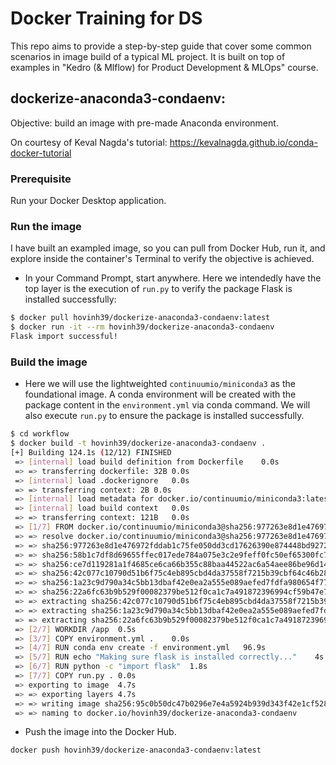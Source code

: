 # Docker Training for DS

This repo aims to provide a step-by-step guide that cover some common scenarios in image build of a typical ML project. It is built on top of examples in "Kedro (& Mlflow) for Product Development & MLOps" course. 

## dockerize-anaconda3-condaenv:

Objective: build an image with pre-made Anaconda environment.

On courtesy of Keval Nagda's tutorial: https://kevalnagda.github.io/conda-docker-tutorial

### Prerequisite
Run your Docker Desktop application.

### Run the image
I have built an exampled image, so you can pull from Docker Hub, run it, and explore inside the container's Terminal to verify the objective is achieved.

- In your Command Prompt, start anywhere. Here we intendedly have the top layer is the execution of `run.py` to verify the package Flask is installed successfully:
```bash
$ docker pull hovinh39/dockerize-anaconda3-condaenv:latest
$ docker run -it --rm hovinh39/dockerize-anaconda3-condaenv
Flask import successful!
```

### Build the image

- Here we will use the lightweighted `continuumio/miniconda3` as the foundational image. A conda environment will be created with the package content in the `environment.yml` via conda command. We will also execute `run.py` to ensure the package is installed successfully.
```bash
$ cd workflow
$ docker build -t hovinh39/dockerize-anaconda3-condaenv .
[+] Building 124.1s (12/12) FINISHED
 => [internal] load build definition from Dockerfile    0.0s
 => => transferring dockerfile: 32B 0.0s 
 => [internal] load .dockerignore   0.0s 
 => => transferring context: 2B 0.0s 
 => [internal] load metadata for docker.io/continuumio/miniconda3:latest    0.9s 
 => [internal] load build context   0.0s
 => => transferring context: 121B   0.0s 
 => [1/7] FROM docker.io/continuumio/miniconda3@sha256:977263e8d1e476972fddab1c75fe050dd3cd17626390e874448bd92721fd659b 17.8s 
 => => resolve docker.io/continuumio/miniconda3@sha256:977263e8d1e476972fddab1c75fe050dd3cd17626390e874448bd92721fd659b 0.0s 
 => => sha256:977263e8d1e476972fddab1c75fe050dd3cd17626390e874448bd92721fd659b 1.36kB / 1.36kB  0.0s 
 => => sha256:58b1c7df8d69655ffec017ede784a075e3c2e9feff0fc50ef65300fc75aa45ae 953B / 953B  0.0s 
 => => sha256:ce7d119281a1f4685ce6ca66b355c88baa44522ac6a54aee86be96d14ab6dfda 4.36kB / 4.36kB  0.0s 
 => => sha256:42c077c10790d51b6f75c4eb895cbd4da37558f7215b39cbf64c46b288f89bda 31.38MB / 31.38MB    9.4s 
 => => sha256:1a23c9d790a34c5bb13dbaf42e0ea2a555e089aefed7fdfa980654f773b39b39 50.06MB / 50.06MB    14.3s 
 => => sha256:22a6fc63b9b529f00082379be512f0ca1c7a491872396994cf59b47e794c5e09 60.29MB / 60.29MB    13.0s 
 => => extracting sha256:42c077c10790d51b6f75c4eb895cbd4da37558f7215b39cbf64c46b288f89bda   1.6s
 => => extracting sha256:1a23c9d790a34c5bb13dbaf42e0ea2a555e089aefed7fdfa980654f773b39b39   1.3s
 => => extracting sha256:22a6fc63b9b529f00082379be512f0ca1c7a491872396994cf59b47e794c5e09   1.9s
 => [2/7] WORKDIR /app  0.5s 
 => [3/7] COPY environment.yml .    0.0s 
 => [4/7] RUN conda env create -f environment.yml   96.9s 
 => [5/7] RUN echo "Making sure flask is installed correctly..."    4s 
 => [6/7] RUN python -c "import flask"  1.8s 
 => [7/7] COPY run.py . 0.0s 
 => exporting to image  4.7s 
 => => exporting layers 4.7s 
 => => writing image sha256:95c0b50dc47b0296e7e4a5924b939d343f42e1cf5282eaf2a115ef3eaabba9e6    0.0s 
 => => naming to docker.io/hovinh39/dockerize-anaconda3-condaenv
```
- Push the image into the Docker Hub.
```bash
docker push hovinh39/dockerize-anaconda3-condaenv:latest
```